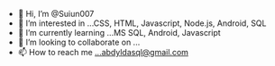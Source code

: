 - 👋 Hi, I’m @Suiun007
- 👀 I’m interested in ...CSS, HTML, Javascript, Node.js, Android, SQL
- 🌱 I’m currently learning ...MS SQL, Android, Javascript
- 💞️ I’m looking to collaborate on ...
- 📫 How to reach me ...abdyldasql@gmail.com

<!---
Suiun007/Suiun007 is a ✨ special ✨ repository because its `README.md` (this file) appears on your GitHub profile.
You can click the Preview link to take a look at your changes.
--->
